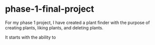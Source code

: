 # phase-1-final-project

For my phase 1 project, I have created a plant finder with the purpose of creating plants, liking plants, and deleting plants.

It starts with the ability to 